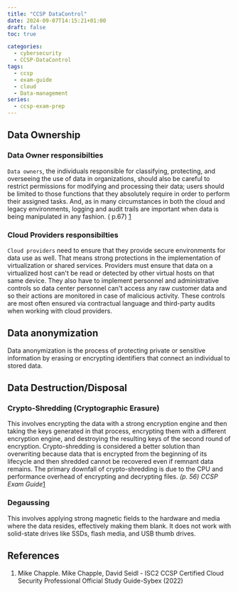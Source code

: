 ```yaml
---
title: "CCSP DataControl"
date: 2024-09-07T14:15:21+01:00
draft: false
toc: true

categories:
  - cybersecurity
  - CCSP-DataControl
tags:
  - ccsp
  - exam-guide
  - cloud
  - Data-management
series:
  - ccsp-exam-prep
---
```


## Data Ownership

### Data Owner responsibilties

`Data owners`, the individuals responsible for classifying, protecting, and overseeing the use of
data
in organizations, should also be careful to restrict permissions for modifying and processing their
data; users should be limited to those functions that they absolutely require in order to perform
their assigned tasks. And, as in many circumstances in both the cloud and legacy environments,
logging and audit trails are important when data is being manipulated in any fashion. (
p.67) [1](#references)

### Cloud Providers responsibilties

`Cloud providers` need to ensure that they provide secure environments for data use as well. That
means strong protections in the implementation of virtualization or shared services. Providers must
ensure that data on a virtualized host can't be read or detected by other virtual hosts on that same
device. They also have to implement personnel and administrative controls so data center personnel
can't access any raw customer data and so their actions are monitored in case of malicious activity.
These controls are most often ensured via contractual language and third-party audits when working
with cloud providers.

## Data anonymization

Data anonymization is the process of protecting private or sensitive information by erasing or
encrypting identifiers that connect an individual to stored data.

## Data Destruction/Disposal

### Crypto-Shredding (Cryptographic Erasure)

This involves encrypting the data with a strong encryption engine and then taking the keys generated
in that process, encrypting them with a different encryption engine, and destroying the resulting
keys of the second round of encryption. Crypto-shredding is considered a better solution than
overwriting because data that is encrypted from the beginning of its lifecycle and then shredded
cannot be recovered even if remnant data remains. The primary downfall of crypto-shredding is due to
the CPU and performance overhead of encrypting and decrypting files. _(p. 56) CCSP Exam
Guide_[1](#references)

### Degaussing

This involves applying strong magnetic fields to the hardware and media where the data resides,
effectively making them blank. It does not work with solid-state drives like SSDs, flash media, and
USB thumb drives.

## References

1. Mike Chapple. Mike Chapple, David Seidl - ISC2 CCSP Certified Cloud Security Professional
   Official Study Guide-Sybex (2022)
